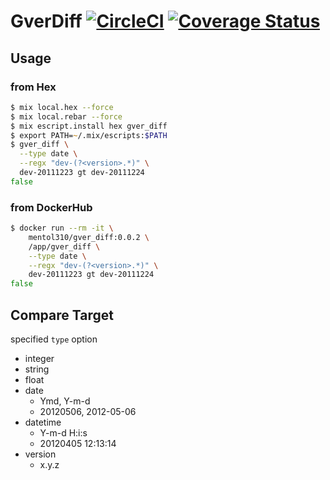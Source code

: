 # GverDiff [![CircleCI](https://circleci.com/gh/somen440/gver_diff.svg?style=shield)](https://circleci.com/gh/somen440/gver_diff) [![Coverage Status](https://coveralls.io/repos/github/somen440/gver_diff/badge.svg)](https://coveralls.io/github/somen440/gver_diff)

## Usage

### from Hex

```zsh
$ mix local.hex --force
$ mix local.rebar --force
$ mix escript.install hex gver_diff
$ export PATH=~/.mix/escripts:$PATH
$ gver_diff \
  --type date \
  --regx "dev-(?<version>.*)" \
  dev-20111223 gt dev-20111224
false
```

### from DockerHub

```zsh
$ docker run --rm -it \
    mentol310/gver_diff:0.0.2 \
    /app/gver_diff \
    --type date \
    --regx "dev-(?<version>.*)" \
    dev-20111223 gt dev-20111224
false
```

## Compare Target

specified `type` option

- integer
- string
- float
- date
    - Ymd, Y-m-d
    - 20120506, 2012-05-06
- datetime
    - Y-m-d H:i:s
    - 20120405 12:13:14
- version
    - x.y.z